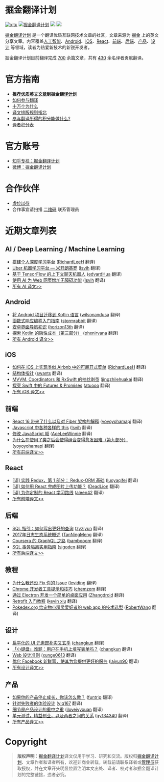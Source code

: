 # 掘金翻译计划

[![xitu](https://camo.githubusercontent.com/c9c9db0a39b56738a62332f0791d58b1522fdf82/68747470733a2f2f7261776769742e636f6d2f616c65656e34322f6261646765732f6d61737465722f7372632f786974752e737667)](https://github.com/xitu/gold-miner)
[![掘金翻译计划](https://rawgit.com/aleen42/badges/master/src/juejin_translation.svg)](https://github.com/xitu/gold-miner/)
[![](https://img.shields.io/badge/weibo-%E6%8E%98%E9%87%91%E7%BF%BB%E8%AF%91%E8%AE%A1%E5%88%92-brightgreen.svg)](http://weibo.com/juejinfanyi)
[![](https://img.shields.io/badge/%E7%9F%A5%E4%B9%8E%E4%B8%93%E6%A0%8F-%E6%8E%98%E9%87%91%E7%BF%BB%E8%AF%91%E8%AE%A1%E5%88%92-blue.svg)](https://zhuanlan.zhihu.com/juejinfanyi)

[掘金翻译计划](https://juejin.im/tag/%E6%8E%98%E9%87%91%E7%BF%BB%E8%AF%91%E8%AE%A1%E5%88%92) 是一个翻译优质互联网技术文章的社区，文章来源为 [掘金](https://juejin.im) 上的英文分享文章。内容覆盖[人工智能](#ai--deep-learning--machine-learning)、[Android](#android)、[iOS](#ios)、[React](#react)、[前端](#前端)、[后端](#后端)、[产品](#产品)、[设计](#设计) 等领域，读者为热爱新技术的新锐开发者。

掘金翻译计划目前翻译完成 [700](#近期文章列表) 余篇文章，共有 [430](https://github.com/xitu/gold-miner/wiki/%E8%AF%91%E8%80%85%E7%A7%AF%E5%88%86%E8%A1%A8) 余名译者贡献翻译。

# 官方指南

- [**推荐优质英文文章到掘金翻译计划**](https://github.com/xitu/gold-miner/issues/new?title=推荐优秀英文文章&body=-%20原文链接：%0A-%20简要介绍：介绍一下好不好啦，毕竟小编也看不太懂哎_(:з」∠)_)
- [如何参与翻译](https://github.com/xitu/gold-miner/wiki/如何参与翻译)
- [十万个为什么](https://github.com/xitu/gold-miner/wiki/十万个为什么)
- [译文排版规则指北](https://github.com/xitu/gold-miner/wiki/译文排版规则指北)
- [参与翻译所得的积分能做什么?](https://github.com/xitu/gold-miner/wiki/)
- [译者积分表](https://github.com/xitu/gold-miner/blob/master/integrals.md)

# 官方账号

- [知乎专栏：掘金翻译计划](https://zhuanlan.zhihu.com/juejinfanyi)
- [微博：掘金翻译计划](http://www.weibo.com/juejinfanyi)

# 合作伙伴

- [虚位以待]()
- 合作事宜请扫描 [二维码](http://oiiyyn1t0.bkt.clouddn.com/wechat-517010193.jpg) 联系管理员

# 近期文章列表

## AI / Deep Learning / Machine Learning

* [搭建个人深度学习平台](https://juejin.im/post/59be8e2b5188252c24746e9c?utm_source=gold-miner&utm_medium=readme&utm_campaign=github) ([RichardLeeH](https://github.com/RichardLeeH) 翻译)
* [Uber 机器学习平台 — 米开朗基罗](https://juejin.im/post/59c8b4d56fb9a00a4843b2a6?utm_source=gold-miner&utm_medium=readme&utm_campaign=github) ([lsvih](https://github.com/lsvih) 翻译)
* [基于 TensorFlow 的上下文聊天机器人](https://juejin.im/entry/5992cd385188252433704fa3?utm_source=gold-miner&utm_medium=readme&utm_campaign=github) ([edvardHua](https://github.com/edvardHua) 翻译)
* [使用 AI 为 Web 网页增加无障碍功能](https://juejin.im/post/59a51e91f265da2499603c8c?utm_source=gold-miner&utm_medium=readme&utm_campaign=github) ([lsvih](https://github.com/lsvih) 翻译)
* [所有 AI 译文>>](https://github.com/xitu/gold-miner/blob/master/AI.md)

## Android

* [将 Android 项目迁移到 Kotlin 语言](https://juejin.im/post/599b8cd9f265da24874d0226?utm_source=gold-miner&utm_medium=readme&utm_campaign=github) ([wilsonandusa](https://github.com/wilsonandusa) 翻译)
* [函数式响应编程入门指南](https://juejin.im/post/5996faa46fb9a024747edce4?utm_source=gold-miner&utm_medium=readme&utm_campaign=github) ([stormrabbit](https://github.com/stormrabbit) 翻译)
* [安卓界面导航初识](https://juejin.im/post/5992f8c1518825242238b77b?utm_source=gold-miner&utm_medium=readme&utm_campaign=github) ([horizon13th](https://github.com/horizon13th) 翻译)
* [探索 Kotlin 的隐性成本（第三部分）](https://juejin.im/post/597eb2e26fb9a03c4844e2e1?utm_source=gold-miner&utm_medium=readme&utm_campaign=github) ([phxnirvana](https://github.com/phxnirvana) 翻译)
* [所有 Android 译文>>](https://github.com/xitu/gold-miner/blob/master/android.md)

## iOS

* [如何在 iOS 上实现类似 Airbnb 中的可展开式菜单](https://juejin.im/post/59acdf2b6fb9a024763806cf?utm_source=gold-miner&utm_medium=readme&utm_campaign=github) ([RichardLeeH](https://github.com/RichardLeeH) 翻译)
* [结构体指针](https://juejin.im/post/59a60cc1f265da249a201ae9?utm_source=gold-miner&utm_medium=readme&utm_campaign=github) ([swants](https://github.com/swants) 翻译)
* [MVVM, Coordinators 和 RxSwift 的抽丝剥茧](https://juejin.im/post/59acf7dcf265da24722fe6a1?utm_source=gold-miner&utm_medium=readme&utm_campaign=github) ([jingzhilehuakai](https://github.com/jingzhilehuakai) 翻译)
* [探究 Swift 中的 Futures & Promises](https://juejin.im/post/59afcf5d51882524434163dd?utm_source=gold-miner&utm_medium=readme&utm_campaign=github) ([atuooo](https://github.com/atuooo) 翻译)
* [所有 iOS 译文>>](https://github.com/xitu/gold-miner/blob/master/ios.md)

## 前端

* [React 16 带来了什么以及对 Fiber 架构的解释](https://juejin.im/post/59de1b2a51882578c70c0833?utm_source=gold-miner&utm_medium=readme&utm_campaign=github) ([yoyoyohamapi](https://github.com/yoyoyohamapi) 翻译)
* [Javascript 中各种各样的 this](https://juejin.im/post/59e066d551882578c3411908?utm_source=gold-miner&utm_medium=readme&utm_campaign=github) ([lsvih](https://github.com/lsvih) 翻译)
* [修改 JavaScript 帧](https://juejin.im/entry/59d2ed6f6fb9a00a681b01f8?utm_source=gold-miner&utm_medium=readme&utm_campaign=github) ([AceLeeWinnie](https://github.com/AceLeeWinnie) 翻译)
* [为什么在使用了类之后会使得组合变得愈发困难（第九部分）](https://juejin.im/post/59cf43ce6fb9a00a4e67cd36?utm_source=gold-miner&utm_medium=readme&utm_campaign=github) ([yoyoyohamapi](https://github.com/yoyoyohamapi) 翻译)
* [所有前端译文>>](https://github.com/xitu/gold-miner/blob/master/front-end.md)

## React

* [[译] 实践 Redux，第 1 部分： Redux-ORM 基础](https://gold.xitu.io/entry/58249792a0bb9f0058dd30ab?utm_source=gold-miner&utm_medium=readme&utm_campaign=github) ([luoyaqifei](https://github.com/luoyaqifei) 翻译)
* [[译] 如何用 React 完成图片上传功能？](https://gold.xitu.io/entry/57b923225bbb50005b794943?utm_source=gold-miner&utm_medium=readme&utm_campaign=github) ([DeadLion](https://github.com/DeadLion) 翻译)
* [[译] 为你定制的 React 学习路线](https://gold.xitu.io/entry/578375b85bbb5000610cc247?utm_source=gold-miner&utm_medium=readme&utm_campaign=github) ([aleen42](http://aleen42.github.io/pc.html) 翻译)
* [所有前端译文>>](https://github.com/xitu/gold-miner/blob/master/front-end.md)


## 后端

* [SQL 指引：如何写出更好的查询](https://juejin.im/post/59c1d402518825396f4f6321?utm_source=gold-miner&utm_medium=readme&utm_campaign=github) ([zyziyun](https://github.com/zyziyun) 翻译)
* [2017年日志生态系统概述](https://juejin.im/post/59b8e345f265da0660296161?utm_source=gold-miner&utm_medium=readme&utm_campaign=github) ([TanNingMeng](https://github.com/TanNingMeng) 翻译)
* [Coursera 的 GraphQL 之路](https://juejin.im/post/59b8d1d36fb9a00a3f24c439?utm_source=gold-miner&utm_medium=readme&utm_campaign=github) ([bambooom](https://github.com/bambooom) 翻译)
* [SQL 事务隔离实用指南](https://juejin.im/post/59b7ce03f265da0672281fcc?utm_source=gold-miner&utm_medium=readme&utm_campaign=github) ([sigoden](https://github.com/sigoden) 翻译)
* [所有后端译文>>](https://github.com/xitu/gold-miner/blob/master/backend.md)

## 教程

* [为什么我还没 Fix 你的 Issue](https://juejin.im/post/59950fd9f265da248535b46d?utm_source=gold-miner&utm_medium=readme&utm_campaign=github) ([leviding](https://github.com/leviding) 翻译)
* [Chrome 开发者工具提示和技巧](http://gold.xitu.io/entry/56d56f4dc4c971005193ecec?utm_source=gold-miner&utm_medium=readme&utm_campaign=github) ([chemzqm](https://github.com/chemzqm) 翻译)
* [通过 Electron 开发一个简单的桌面应用](http://gold.xitu.io/entry/56aae5e4a633bd0257ae4ab8?utm_source=gold-miner&utm_medium=readme&utm_campaign=github) ([Zhangdroid](https://github.com/Zhangdroid) 翻译)
* [Retrofit 入门教程](http://gold.xitu.io/entry/56cc4085128fe100580dd0ca?utm_source=gold-miner&utm_medium=readme&utm_campaign=github) ([kevin xiu](https://github.com/xiuweikang) 翻译)
* [Pokedex.org 给宠物小精灵爱好者的 web app 的技术选型](http://gold.xitu.io/entry/56cebb8edf0eea79dc7c1ff0?utm_source=gold-miner&utm_medium=readme&utm_campaign=github) ([RobertWang](https://github.com/RobertWang) 翻译)


## 设计

* [扁平化的 UI 元素既朴实又玄乎](https://juejin.im/post/59c0d3305188256bce40e884?utm_source=gold-miner&utm_medium=readme&utm_campaign=github) ([changkun](https://github.com/changkun) 翻译)
* [「小键盘」难题：用户在手机上填写表单吗？](https://juejin.im/post/59c0e3835188256bcf2e1d22?utm_source=gold-miner&utm_medium=readme&utm_campaign=github) ([changkun](https://github.com/changkun) 翻译)
* [Web 设计准则](https://juejin.im/post/59c9c6f66fb9a00a4d53eec7?utm_source=gold-miner&utm_medium=readme&utm_campaign=github) ([xunge0613](https://github.com/xunge0613) 翻译)
* [优化 Facebook 新鲜事，使其为您提供更好的服务](https://juejin.im/post/59a52a276fb9a024927a43ce?utm_source=gold-miner&utm_medium=readme&utm_campaign=github) ([laiyun90](https://github.com/laiyun90) 翻译)
* [所有设计译文>>](https://github.com/xitu/gold-miner/blob/master/design.md)


## 产品

* [如果你的产品停止成长，你该怎么做？](https://juejin.im/post/5985935c518825261a2d222f?utm_source=gold-miner&utm_medium=readme&utm_campaign=github) ([funtrip](https://github.com/funtrip) 翻译)
* [针对失败者的体验设计](https://juejin.im/post/59013f6eda2f60005de40516/?utm_source=gold-miner&utm_medium=readme&utm_campaign=github) ([ylq167](https://github.com/ylq167) 翻译)
* [细节是产品设计的重中之重](https://juejin.im/post/58ed96aaa22b9d00634732e9/?utm_source=gold-miner&utm_medium=readme&utm_campaign=github) ([iloveivyxuan](https://github.com/iloveivyxuan) 翻译)
* [单元测试，精益创业，以及两者之间的关系](https://juejin.im/post/58d90a3b44d90400694505c4/?utm_source=gold-miner&utm_medium=readme&utm_campaign=github) ([gy134340](http://gy134340.com/) 翻译)
* [所有产品译文>>](https://github.com/xitu/gold-miner/blob/master/product.md)


# Copyright

> **版权声明：**[掘金翻译计划](https://github.com/xitu/gold-miner)译文仅用于学习、研究和交流。版权归[掘金翻译计划](https://github.com/xitu/gold-miner/)、文章作者和译者所有，欢迎非商业转载。转载前请联系译者或[管理员](http://oiiyyn1t0.bkt.clouddn.com/wechat-517010193.jpg)获取授权，并在文章开头明显位置注明本文出处、译者、校对者和掘金翻译计划的完整链接，违者必究。
